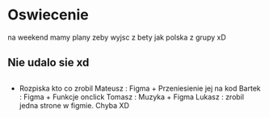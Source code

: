# Oswiecenie
na weekend mamy plany zeby wyjsc z bety jak polska z grupy xD
## Nie udalo sie xd
##
- Rozpiska kto co zrobil
Mateusz : Figma + Przeniesienie jej na kod
Bartek : Figma + Funkcje onclick
Tomasz : Muzyka + Figma
Lukasz : zrobil jedna strone w figmie. Chyba XD
